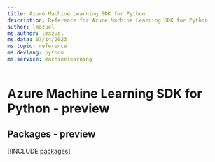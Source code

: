 ```yaml
---
title: Azure Machine Learning SDK for Python
description: Reference for Azure Machine Learning SDK for Python
author: lmazuel
ms.author: lmazuel
ms.data: 07/14/2023
ms.topic: reference
ms.devlang: python
ms.service: machinelearning
---
```

# Azure Machine Learning SDK for Python - preview
## Packages - preview
[!INCLUDE [packages](machine-learning-index.md)]